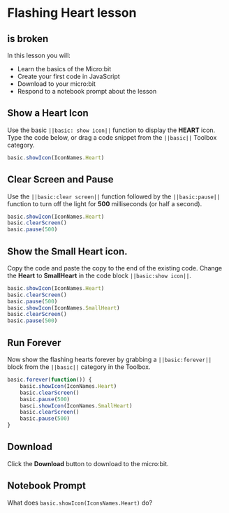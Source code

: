 # Flashing Heart lesson 
## is broken
In this lesson you will:
* Learn the basics of the Micro:bit
* Create your first code in JavaScript 
* Download to your micro:bit 
* Respond to  a notebook prompt about the lesson

## Show a Heart Icon 

Use the basic ``||basic: show icon||`` function to display the **HEART** 
icon. Type the code below, or drag a code snippet from the ``||basic||`` 
Toolbox category.

```typescript
basic.showIcon(IconNames.Heart)
```

## Clear Screen and Pause

Use the ``||basic:clear screen||`` function followed by the ``||basic:pause||`` 
function to turn off the light for **500** milliseconds (or half a second).

```typescript
basic.showIcon(IconNames.Heart)
basic.clearScreen()
basic.pause(500)
```

## Show the Small Heart icon.
Copy the code and paste the copy to the end of the existing code.
Change the **Heart** to **SmallHeart** in the code block
``||basic:show icon||``.

```typescript
basic.showIcon(IconNames.Heart)
basic.clearScreen()
basic.pause(500)
basic.showIcon(IconNames.SmallHeart)
basic.clearScreen()
basic.pause(500)
```

## Run Forever 

Now show the flashing hearts forever by grabbing a 
``||basic:forever||`` block from the ``||basic||`` category 
in the Toolbox.

```typescript
basic.forever(function()) {
    basic.showIcon(IconNames.Heart)
    basic.clearScreen()
    basic.pause(500)
    basci.showIcon(IconNames.SmallHeart)
    basic.clearScreen()
    basic.pause(500)
}
```

## Download
Click the **Download**  button to download to the micro:bit.

## Notebook Prompt
What does ```basic.showIcon(IconsNames.Heart)``` do?
